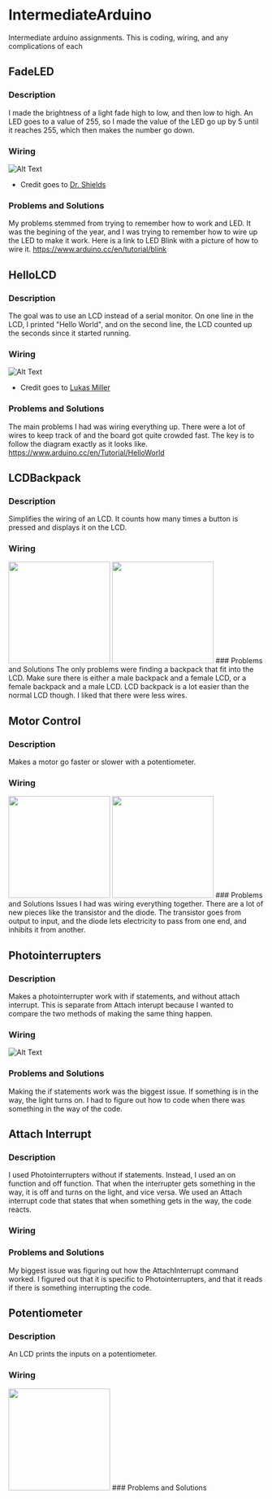 # IntermediateArduino
Intermediate arduino assignments. This is coding, wiring, and any complications of each 


## FadeLED
### Description
I made the brightness of a light fade high to low, and then low to high. An LED goes to a value of 255, so I made the value of the LED go up by 5 until it reaches 255, which then makes the number go down.
### Wiring
![Alt Text](https://github.com/emclare21/IntermediateArduino/blob/master/Media/LEDFade.png)
* Credit goes to [Dr. Shields](https://github.com/DoctorShields/CircuitPython)
### Problems and Solutions
My problems stemmed from trying to remember how to work and LED. It was the begining of the year, and I was trying to remember how to wire up the LED to make it work. Here is a link to LED Blink with a picture of how to wire it. https://www.arduino.cc/en/tutorial/blink


## HelloLCD
### Description
The goal was to use an LCD instead of a serial monitor. On one line in the LCD, I printed "Hello World", and on the second line, the LCD counted up the seconds since it started running. 
### Wiring
![Alt Text](https://github.com/emclare21/IntermediateArduino/blob/master/Media/LCD.jpg)
* Credit goes to [Lukas Miller](https://github.com/lmiller87/CircuitPython)
### Problems and Solutions
The main problems I had was wiring everything up. There were a lot of wires to keep track of and the board got quite crowded fast. The key is to follow the diagram exactly as it looks like. https://www.arduino.cc/en/Tutorial/HelloWorld





## LCDBackpack
### Description
Simplifies the wiring of an LCD. It counts how many times a button is pressed and displays it on the LCD.
### Wiring
<img src = "Media/LCDBack1.JPG" width="200">
<img src = "Media/LCDBack2.JPG" width="200">
### Problems and Solutions
The only problems were finding a backpack that fit into the LCD. Make sure there is either a male backpack and a female LCD, or a female backpack and a male LCD. LCD backpack is a lot easier than the normal LCD though. I liked that there were less wires. 




## Motor Control
### Description
Makes a motor go faster or slower with a potentiometer. 
### Wiring
<img src = "Media/MotorControl1.JPG" width="200">
<img src = "Media/MotorControl2.JPG" width="200">
### Problems and Solutions
Issues I had was wiring everything together. There are a lot of new pieces like the transistor and the diode. The transistor goes from output to input, and the diode lets electricity to pass from one end, and inhibits it from another.




## Photointerrupters
### Description
Makes a photointerrupter work with if statements, and without attach interrupt. This is separate from Attach interupt because I wanted to compare the two methods of making the same thing happen.
### Wiring
![Alt Text](https://github.com/emclare21/IntermediateArduino/blob/master/Media/Potentiometer.JPG)
### Problems and Solutions
Making the if statements work was the biggest issue. If something is in the way, the light turns on. I had to figure out how to code when there was something in the way of the code.




## Attach Interrupt
### Description
I used Photointerrupters without if statements. Instead, I used an on function and off function. That when the interrupter gets something in the way, it is off and turns on the light, and vice versa. We used an Attach interrupt code that states that when something gets in the way, the code reacts.
### Wiring

### Problems and Solutions
My biggest issue was figuring out how the AttachInterrupt command worked. I figured out that it is specific to Photointerrupters, and that it reads if there is something interrupting the code.




## Potentiometer
### Description
An LCD prints the inputs on a potentiometer.
### Wiring
<img src = "Media/Potentiometer.JPG" width="200">
### Problems and Solutions


